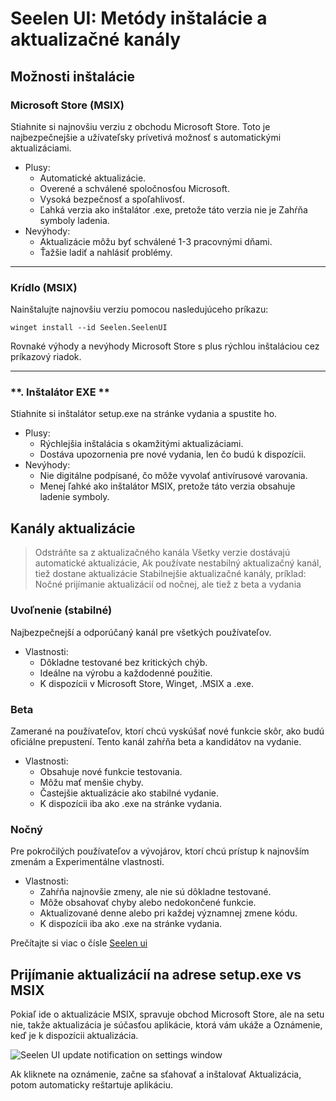 # **Seelen UI: Metódy inštalácie a aktualizačné kanály**

## **Možnosti inštalácie**

### **Microsoft Store (MSIX)**

Stiahnite si najnovšiu verziu z obchodu Microsoft Store. Toto je najbezpečnejšie
 a užívateľsky prívetivá možnosť s automatickými aktualizáciami.

*   Plusy:
    *   Automatické aktualizácie.
    *   Overené a schválené spoločnosťou Microsoft.
    *   Vysoká bezpečnosť a spoľahlivosť.
    *   Ľahká verzia ako inštalátor .exe, pretože táto verzia nie je
         Zahŕňa symboly ladenia.
*   Nevýhody:
    *   Aktualizácie môžu byť schválené 1-3 pracovnými dňami.
    *   Ťažšie ladiť a nahlásiť problémy.

***

### **Krídlo (MSIX)**

Nainštalujte najnovšiu verziu pomocou nasledujúceho príkazu:

```pwsh
winget install --id Seelen.SeelenUI
```

Rovnaké výhody a nevýhody Microsoft Store s plus rýchlou inštaláciou cez
 príkazový riadok.

***

### \*\*. Inštalátor EXE \*\*

Stiahnite si inštalátor setup.exe na stránke vydania a spustite ho.

*   Plusy:
    *   Rýchlejšia inštalácia s okamžitými aktualizáciami.
    *   Dostáva upozornenia pre nové vydania, len čo budú k dispozícii.
*   Nevýhody:
    *   Nie digitálne podpísané, čo môže vyvolať antivírusové varovania.
    *   Menej ľahké ako inštalátor MSIX, pretože táto verzia obsahuje ladenie
         symboly.

## **Kanály aktualizácie**

> Odstráňte sa z aktualizačného kanála Všetky verzie dostávajú automatické aktualizácie,
>  Ak používate nestabilný aktualizačný kanál, tiež dostane aktualizácie
>  Stabilnejšie aktualizačné kanály, príklad: Nočné prijímanie aktualizácií od nočnej, ale
>  tiež z beta a vydania

### **Uvoľnenie (stabilné)**

Najbezpečnejší a odporúčaný kanál pre všetkých používateľov.

*   Vlastnosti:
    *   Dôkladne testované bez kritických chýb.
    *   Ideálne na výrobu a každodenné použitie.
    *   K dispozícii v Microsoft Store, Winget, .MSIX a .exe.

### **Beta**

Zamerané na používateľov, ktorí chcú vyskúšať nové funkcie skôr, ako budú oficiálne prepustení.
 Tento kanál zahŕňa beta a kandidátov na vydanie.

*   Vlastnosti:
    *   Obsahuje nové funkcie testovania.
    *   Môžu mať menšie chyby.
    *   Častejšie aktualizácie ako stabilné vydanie.
    *   K dispozícii iba ako .exe na stránke vydania.

### **Nočný**

Pre pokročilých používateľov a vývojárov, ktorí chcú prístup k najnovším zmenám a
 Experimentálne vlastnosti.

*   Vlastnosti:
    *   Zahŕňa najnovšie zmeny, ale nie sú dôkladne testované.
    *   Môže obsahovať chyby alebo nedokončené funkcie.
    *   Aktualizované denne alebo pri každej významnej zmene kódu.
    *   K dispozícii iba ako .exe na stránke vydania.

Prečítajte si viac o čísle [Seelen ui](./nightly.md)

## **Prijímanie aktualizácií na adrese setup.exe vs MSIX**

Pokiaľ ide o aktualizácie MSIX, spravuje obchod Microsoft Store, ale na setu
 nie, takže aktualizácia je súčasťou aplikácie, ktorá vám ukáže a
 Oznámenie, keď je k dispozícii aktualizácia.

![Seelen UI update notification on settings window](https://github.com/Seelen-Inc/slu-blog/blob/master/blog/seelen-ui-distribution-channels/image.png?raw=true)

Ak kliknete na oznámenie, začne sa sťahovať a inštalovať
 Aktualizácia, potom automaticky reštartuje aplikáciu.
